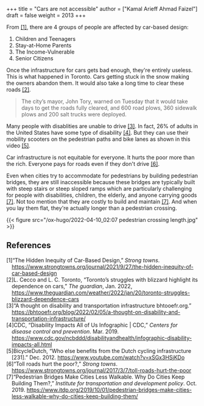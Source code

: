 +++
title = "Cars are not accessible"
author = ["Kamal Arieff Ahmad Faizel"]
draft = false
weight = 2013
+++

From <a href="#citeproc_bib_item_1">[1]</a>, there are 4 groups of people are affected by car-based design:

1.  Children and Teenagers
2.  Stay-at-Home Parents
3.  The Income-Vulnerable
4.  Senior Citizens

Once the infrastructure for cars gets bad enough, they're entirely useless. This is what happened in Toronto. Cars getting stuck in the snow making the owners abandon them. It would also take a long time to clear these roads <a href="#citeproc_bib_item_2">[2]</a>.

> The city’s mayor, John Tory, warned on Tuesday that it would take days to get the roads fully cleared, and 600 road plows, 360 sidewalk plows and 200 salt trucks were deployed.

Many people with disablities are unable to drive <a href="#citeproc_bib_item_3">[3]</a>. In fact, 26% of adults in the United States have some type of disability <a href="#citeproc_bib_item_4">[4]</a>. But they can use their mobility scooters on the pedestrian paths and bike lanes as shown in this video <a href="#citeproc_bib_item_5">[5]</a>.

Car infrastructure is not equitable for everyone. It hurts the poor more than the rich. Everyone pays for roads even if they don't drive <a href="#citeproc_bib_item_6">[6]</a>.

Even when cities try to accommodate for pedestrians by building pedestrian bridges, they are still inaccessible because these bridges are typically built with steep stairs or steep sloped ramps which are particularly challenging for people with disabilities, children, the elderly, and anyone carrying goods <a href="#citeproc_bib_item_7">[7]</a>. Not too mention that they are costly to build and maintain <a href="#citeproc_bib_item_7">[7]</a>. And when you lay them flat, they're actually longer than a pedestrian crossing.

{{< figure src="/ox-hugo/2022-04-10_02:07 pedestrian crossing length.jpg" >}}

## References

<style>.csl-left-margin{float: left; padding-right: 0em;}
 .csl-right-inline{margin: 0 0 0 1em;}</style><div class="csl-bib-body">
  <div class="csl-entry"><a id="citeproc_bib_item_1"></a>
    <div class="csl-left-margin">[1]</div><div class="csl-right-inline">“The Hidden Inequity of Car-Based Design,” <i>Strong towns</i>. <a href="https://www.strongtowns.org/journal/2021/9/27/the-hidden-inequity-of-car-based-design">https://www.strongtowns.org/journal/2021/9/27/the-hidden-inequity-of-car-based-design</a></div>
  </div>
  <div class="csl-entry"><a id="citeproc_bib_item_2"></a>
    <div class="csl-left-margin">[2]</div><div class="csl-right-inline">L. Cecco and L. C. Toronto, “Toronto’s struggles with blizzard highlight its dependence on cars,” <i>The guardian</i>, Jan. 2022, <a href="https://www.theguardian.com/weather/2022/jan/20/toronto-struggles-blizzard-dependence-cars">https://www.theguardian.com/weather/2022/jan/20/toronto-struggles-blizzard-dependence-cars</a></div>
  </div>
  <div class="csl-entry"><a id="citeproc_bib_item_3"></a>
    <div class="csl-left-margin">[3]</div><div class="csl-right-inline">“A thought on disability and transportation infrastructure bhtooefr.org.” <a href="https://bhtooefr.org/blog/2022/02/05/a-thought-on-disability-and-transportation-infrastructure/">https://bhtooefr.org/blog/2022/02/05/a-thought-on-disability-and-transportation-infrastructure/</a></div>
  </div>
  <div class="csl-entry"><a id="citeproc_bib_item_4"></a>
    <div class="csl-left-margin">[4]</div><div class="csl-right-inline">CDC, “Disability Impacts All of Us Infographic | CDC,” <i>Centers for disease control and prevention</i>. Mar. 2019. <a href="https://www.cdc.gov/ncbddd/disabilityandhealth/infographic-disability-impacts-all.html">https://www.cdc.gov/ncbddd/disabilityandhealth/infographic-disability-impacts-all.html</a></div>
  </div>
  <div class="csl-entry"><a id="citeproc_bib_item_5"></a>
    <div class="csl-left-margin">[5]</div><div class="csl-right-inline">BicycleDutch, “Who else benefits from the Dutch cycling infrastructure [231].” Dec. 2012. <a href="https://www.youtube.com/watch?v=xSGx3HSjKDo">https://www.youtube.com/watch?v=xSGx3HSjKDo</a></div>
  </div>
  <div class="csl-entry"><a id="citeproc_bib_item_6"></a>
    <div class="csl-left-margin">[6]</div><div class="csl-right-inline">“Toll roads hurt the poor?,” <i>Strong towns</i>. <a href="https://www.strongtowns.org/journal/2017/3/7/toll-roads-hurt-the-poor">https://www.strongtowns.org/journal/2017/3/7/toll-roads-hurt-the-poor</a></div>
  </div>
  <div class="csl-entry"><a id="citeproc_bib_item_7"></a>
    <div class="csl-left-margin">[7]</div><div class="csl-right-inline">“Pedestrian Bridges Make Cities Less Walkable. Why Do Cities Keep Building Them?,” <i>Institute for transportation and development policy</i>. Oct. 2019. <a href="https://www.itdp.org/2019/10/01/pedestrian-bridges-make-cities-less-walkable-why-do-cities-keep-building-them/">https://www.itdp.org/2019/10/01/pedestrian-bridges-make-cities-less-walkable-why-do-cities-keep-building-them/</a></div>
  </div>
</div>
